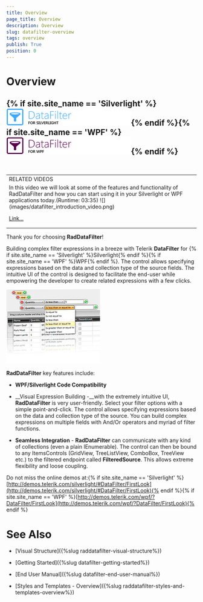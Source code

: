 ```yaml
---
title: Overview
page_title: Overview
description: Overview
slug: datafilter-overview
tags: overview
publish: True
position: 0
---
```


# Overview



## {% if site.site_name == 'Silverlight' %}![](images/RadDataFilter_SL.png){% endif %}{% if site.site_name == 'WPF' %}![](images/RadDataFilter_WPF.png){% endif %}


<table> <tr><td>RELATED VIDEOS</td></tr><tr><td>
                  In this video we will look at some of the features and functionality of RadDataFilter and how you can start using it in your Silverlight or WPF applications today.(Runtime: 03:35)
                  ![](images/datafilter_introduction_video.png)

[Link...](http://tv.telerik.com/watch/silverlight/introduction-to-raddatafilter)</td></tr></table>



Thank you for choosing __RadDataFilter__!
        

Building complex filter expressions in a breeze with Telerik __DataFilter__ for {% if site.site_name == 'Silverlight' %}Silverlight{% endif %}{% if site.site_name == 'WPF' %}WPF{% endif %}. The control allows specifying expressions based on the data and collection type of the source fields. The intuitive UI of the control is designed to facilitate the end-user while empowering the developer to create related expressions with a few clicks.
        

![](images/datafilter_overview.jpg)

__RadDataFilter__ key features include:
        

* __WPF/Silverlight Code Compatibility__

* __Visual Expression Building -__with the extremely intuitive UI, __RadDataFilter__ is very user-friendly. Select your filter options with a simple point-and-click. The control allows specifying expressions based on the data and collection type of the source. You can build complex expressions on multiple fields with And/Or operators and myriad of filter functions.
            

* __Seamless Integration__ - __RadDataFilter__ can communicate with any kind of collections (even a plain IEnumerable). The control can then be bound to any ItemsControls (GridView, TreeListView, ComboBox, TreeView etc.) to the filtered endpoint called __FilteredSource__. This allows extreme flexibility and loose coupling.
            

Do not miss the online demos at:{% if site.site_name == 'Silverlight' %}[http://demos.telerik.com/silverlight/#DataFilter/FirstLook](http://demos.telerik.com/silverlight/#DataFilter/FirstLook){% endif %}{% if site.site_name == 'WPF' %}[http://demos.telerik.com/wpf/?DataFilter/FirstLook](http://demos.telerik.com/wpf/?DataFilter/FirstLook){% endif %}

# See Also

 * [Visual Structure]({%slug raddatafilter-visual-structure%})

 * [Getting Started]({%slug datafilter-getting-started%})

 * [End User Manual]({%slug datafilter-end-user-manual%})

 * [Styles and Templates - Overview]({%slug raddatafilter-styles-and-templates-overview%})

